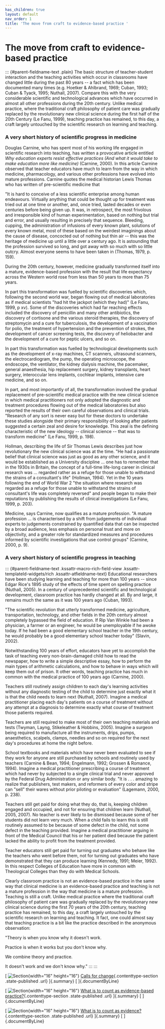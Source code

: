 ```yaml
---
has_children: true
layout: default
nav_order: 1
title: 'The move from craft to evidence-based practice '
---
```

# The move from craft to evidence-based practice 


::: {#parent-fieldname-text .plain}
The basic structure of teacher-student interaction and the teaching
activities which occur in classrooms have changed little during the past
80 years -- a fact which has been documented many times (e.g. Hoetker &
Ahlbrand, 1969; Cuban, 1993; Cuban & Tyack, 1995; Nuthall, 2007).
Compare this with the very considerable scientific and technological
advances which have occurred in almost all other professions during the
20th century. Unlike medical practice, where the traditional craft
philosophy of patient care was gradually replaced by the revolutionary
new clinical science during the first half of the 20th Century (Le Fanu,
1999), teaching practice has remained, to this day, a craft largely
untouched by the scientific research on learning and teaching.

### **A very short history of scientific progress in medicine**

Douglas Carnine, who has spent most of his working life engaged in
scientific research into teaching, has written a provocative article
entitled *Why education experts resist effective practices (And what it
would take to make education more like medicine)* (Carnine, 2000). In
this article Carnine observed that teacher educators have much to learn
from the way in which medicine, pharmacology, and various other
professions have evolved into mature professions. Carnine quotes the
medical historian Lewis Thomas who has written of pre-scientific
medicine that

"It is hard to conceive of a less scientific enterprise among human
endeavours. Virtually anything that could be thought up for treatment
was tried out at one time or another, and, once tried, lasted decades or
even centuries before being given up. It was, in retrospect, the most
frivolous and irresponsible kind of human experimentation, based on
nothing but trial and error, and usually resulting in precisely that
sequence. Bleeding, cupping, the administration of infusions of every
known plant, solutions of every known metal, most of these based on the
weirdest imaginings about the cause of disease, concocted out of nothing
but thin air -- this was the heritage of medicine up until a little over
a century ago. It is astounding that the profession survived so long,
and got away with so much with so little outcry. Almost everyone seems
to have been taken in (Thomas, 1979, p. 159).

During the 20th century, however, medicine gradually transformed itself
into a mature, evidence-based profession with the result that life
expectancy across the Western world rose from less than 50 years to more
than 75 years.

In part this transformation was fuelled by scientific discoveries which,
following the second world war, began flowing out of medical
laboratories as if medical scientists "had hit the jackpot (which they
had)" (Le Fanu, 1999, p xv). Some of the discoveries which had far
reaching effects included the discovery of penicillin and many other
antibiotics, the discovery of cortisone and the various steroid
therapies, the discovery of streptomycin and a cure for tuberculosis,
the development of a vaccination for polio, the treatment of
hypertension and the prevention of strokes, the development of cancer
screening tests, the discovery of heliobacter and the development of a
cure for peptic ulcers, and so on.

In part this transformation was fuelled by technological developments
such as the development of x-ray machines, CT scanners, ultrasound
scanners, the electrocardiogram, the pump, the operating microscope, the
endoscope, the ventilator, the kidney dialysis machine, the pacemaker,
general anaesthesia, hip replacement surgery, kidney transplants, heart
surgery, interoccular lens implants, cochlear implants, intensive care
medicine, and so on.

In part, and most importantly of all, the transformation involved the
gradual replacement of pre-scientific medical practice with the new
clinical science in which medical practitioners not only adopted the
diagnostic and treatment procedures flowing out of the medical
laboratories but also reported the results of their own careful
observations and clinical trials. "Research of any sort is never easy
but for these doctors to undertake these studies alongside their primary
responsibility of looking after patients suggested a certain zeal and
desire for knowledge. This zeal is the defining characteristic of the
new ideology -- clinical science -- that was to transform medicine" (Le
Fanu, 1999, p. 198).

Hollman, describing the life of Sir Thomas Lewis describes just how
revolutionary the new clinical science was at the time. "He had a
passionate belief that clinical science was just as good as any other
science, and it would be established as a University discipline ... one
has to remember that in the 1930s in Britain, the concept of a full-time
life-long career in clinical research was ... regarded rather as a
refuge for those unable to withstand the strains of a consultant's life"
(Hollman, 1994). Yet in the 10 years following the end of World War 2
"the situation where research was regarded as a refuge for those unable
to withstand the strains of consultant's life was completely reversed"
and people began to make their reputations by publishing the results of
clinical investigations (Le Fanu, 1999, p. 203).

Medicine, says Carnine, now qualifies as a mature profession. "A mature
profession ... is characterised by a shift from judgements of individual
experts to judgements constrained by quantified data that can be
inspected by a broad audience, less emphasis on personal trust and more
on objectivity, and a greater role for standardized measures and
procedures informed by scientific investigations that use control
groups" (Carnine, 2000, p. 9).

### A very short history of scientific progress in teaching

::: {#parent-fieldname-text .kssattr-macro-rich-field-view .kssattr-templateId-widgets/rich .kssattr-atfieldname-text}
Educational researchers have been studying learning and teaching for
more than 100 years -- since Edgar Rice's 1895 study of the effects of
time spent on spelling practice (Nuthall, 2005). In a century of
unprecedented scientific and technological development, classroom
practice has hardly changed at all. By and large, it remains much the
same as it was 100 years ago (Cuban, 1993).

"The scientific revolution that utterly transformed medicine,
agriculture, transportation, technology, and other fields in the 20th
century almost completely bypassed the field of education. If Rip Van
Winkle had been a physician, a farmer or an engineer, he would be
unemployable if he awoke today. If he had been a good elementary school
teacher in the 19th century, he would probably be a good elementary
school teacher today" (Slavin, 2002).

Notwithstanding 100 years of effort, educators have yet to accomplish
the task of teaching every non-brain-damaged child how to read the
newspaper, how to write a simple descriptive essay, how to perform the
main types of arithmetic calculations, and how to behave in ways which
will keep them out of prison. It other words, teaching practice has much
in common with the medical practice of 100 years ago (Carnine, 2000).

Teachers still routinely assign children to each day\'s learning
activities without any diagnostic testing of the child to determine just
exactly what it is that the child needs to learn next (Nuthall, 2007).
Imagine a medical practitioner placing each day's patients on a course
of treatment without any attempt at a diagnosis to determine exactly
what course of treatment those patients required.

Teachers are still required to make most of their own teaching materials
and tests (Twyman, Layng, Stikeleather & Hobbins, 2005). Imagine a
surgeon being required to manufacture all the instruments, drips, pumps,
anaesthetics, scalpels, clamps, needles and so on required for the next
day's procedures at home the night before.

School textbooks and materials which have never been evaluated to see if
they work for anyone are still purchased by schools and routinely used
by teachers (Carnine & Bean, 1994; Engelmann, 1992; Grossen & Romance,
1994). Imagine a medical practitioner prescribing a course of treatment
which had never by subjected to a single clinical trial and never
approved by the Federal Drug Administration or any similar body. "It is
. . . amazing to realize that publishers, test makers, and reformers of
every color and stripe can "sell" their wares without prior piloting or
evaluation" (Lagemann, 2000, p. 238).

Teachers still get paid for doing what they do, that is, keeping
children engaged and occupied, and not for ensuring that children learn
(Nuthall, 2005, 2007). No teacher is ever likely to be dismissed because
some of her students did not learn very much. When a child fails to
learn this is still routinely assumed to be because of some defect in
the child, not some defect in the teaching provided. Imagine a medical
practitioner arguing in front of the Medical Council that his or her
patient died because the patient lacked the ability to profit from the
treatment provided.

Teacher educators still get paid for turning out graduates who behave
like the teachers who went before them, not for turning out graduates
who have demonstrated that they can produce learning (Kennedy, 1991;
Meier, 1992). In this respect Colleges of Education have more in common
with Theological Colleges than they do with Medical Schools.

Clearly classroom practice is not an evidence-based practice in the same
way that clinical medicine is an evidence-based practice and teaching is
not a mature profession in the way that medicine is a mature profession.
Teaching is still a craft. Unlike medical practice where the traditional
craft philosophy of patient care was gradually replaced by the
revolutionary new clinical science during the first 70 years of the 20th
century, teaching practice has remained, to this day, a craft largely
untouched by the scientific research on learning and teaching. It fact,
one could almost say that teaching practice is a bit like the practice
described in the anonymous observation:

\"Theory is when you know why it doesn\'t work.

Practice is when it works but you don\'t know why.

We combine theory and practice.

It doesn\'t work and we don\'t know why.\"
:::
:::

[ ![Section](../../../++resource++section_icon.gif){width="16"
height="16"} [Calls for change](Callsforchange){.contenttype-section
.state-published .url} ]{.summary} [ ]{.documentByLine}

[ ![Section](../../../++resource++section_icon.gif){width="16"
height="16"} [What is to count as evidence-based
practice?](Whatistocountasevidence-basedpractice){.contenttype-section
.state-published .url} ]{.summary} [ ]{.documentByLine}

[ ![Section](../../../++resource++section_icon.gif){width="16"
height="16"} [What is to count as
evidence?](Whatistocountasevidence){.contenttype-section
.state-published .url} ]{.summary} [ ]{.documentByLine}

